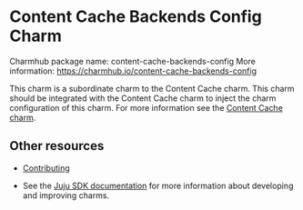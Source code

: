 <!--
Avoid using this README file for information that is maintained or published elsewhere, e.g.:

* metadata.yaml > published on Charmhub
* documentation > published on (or linked to from) Charmhub
* detailed contribution guide > documentation or CONTRIBUTING.md

Use links instead.
-->

# Content Cache Backends Config Charm

Charmhub package name: content-cache-backends-config
More information: https://charmhub.io/content-cache-backends-config

This charm is a subordinate charm to the Content Cache charm. This charm should be integrated with the Content Cache charm to inject the charm configuration of this charm. For more information see the  [Content Cache charm](https://charmhub.io/content-cache).

## Other resources

<!-- If your charm is documented somewhere else other than Charmhub, provide a link separately. -->

- [Contributing](https://github.com/canonical/content-cache-backends-config-operator/blob/main/CONTRIBUTING.md) <!-- or link to other contribution documentation -->

- See the [Juju SDK documentation](https://juju.is/docs/sdk) for more information about developing and improving charms.
